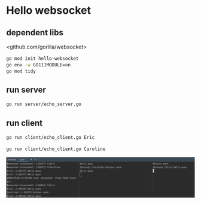 # Hello websocket

## dependent libs

<github.com/gorilla/websocket>

```sh
go mod init hello-websocket
go env -w GO111MODULE=on
go mod tidy
```

## run server

```sh
go run server/echo_server.go
```

## run client

```sh
go run client/echo_client.go Eric
```

```sh
go run client/echo_client.go Caroline
```

![](hello-websocket.png)
